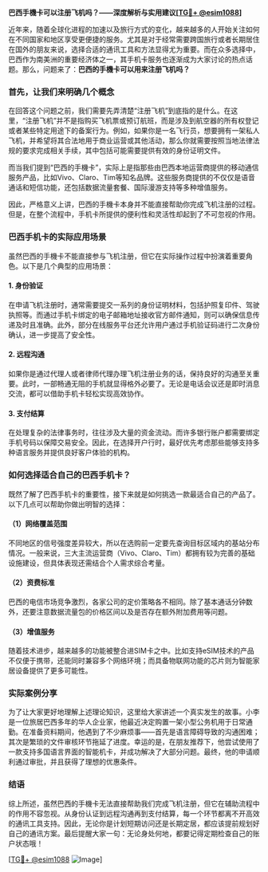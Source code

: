 **巴西手機卡可以注册飞机吗？——深度解析与实用建议[[TG💪+ @esim1088](https://t.me/s/esim1088)]**

近年来，随着全球化进程的加速以及旅行方式的变化，越来越多的人开始关注如何在不同国家和地区享受更便捷的服务。尤其是对于经常需要跨国旅行或者长期居住在国外的朋友来说，选择合适的通讯工具和方法显得尤为重要。而在众多选择中，巴西作为南美洲的重要经济体之一，其手机卡服务也逐渐成为大家讨论的热点话题。那么，问题来了：**巴西的手機卡可以用来注册飞机吗？**

### 首先，让我们来明确几个概念

在回答这个问题之前，我们需要先弄清楚“注册飞机”到底指的是什么。在这里，“注册飞机”并不是指购买飞机票或预订航班，而是涉及到航空器的所有权登记或者某些特定用途下的备案行为。例如，如果你是一名飞行员，想要拥有一架私人飞机，并希望将其合法地用于商业运营或其他活动，那么你就需要按照当地法律法规的要求完成相关手续，其中包括可能需要提供有效的身份证明文件。

而当我们提到“巴西的手機卡”，实际上是指那些由巴西本地运营商提供的移动通信服务产品，比如Vivo、Claro、Tim等知名品牌。这些服务商提供的不仅仅是语音通话和短信功能，还包括数据流量套餐、国际漫游支持等多种增值服务。

因此，严格意义上讲，巴西的手機卡本身并不能直接帮助你完成飞机注册的过程。但是，在整个流程中，手机卡所提供的便利性和灵活性却起到了不可忽视的作用。

### 巴西手机卡的实际应用场景

虽然巴西的手機卡不能直接参与飞机注册，但它在实际操作过程中扮演着重要角色。以下是几个典型的应用场景：

#### 1. **身份验证**
   在申请飞机注册时，通常需要提交一系列的身份证明材料，包括护照复印件、驾驶执照等。而通过手机卡绑定的电子邮箱地址接收官方邮件通知，则可以确保信息传递及时且准确。此外，部分在线服务平台还允许用户通过手机验证码进行二次身份确认，进一步提高了安全性。

#### 2. **远程沟通**
   如果你是通过代理人或者律师代理办理飞机注册业务的话，保持良好的沟通至关重要。此时，一部畅通无阻的手机就显得格外必要了。无论是电话会议还是即时消息交流，都可以借助手机卡轻松实现高效协作。

#### 3. **支付结算**
   在处理复杂的法律事务时，往往涉及大量的资金流动。而许多银行账户都需要绑定手机号码以保障交易安全。因此，在选择开户行时，最好优先考虑那些能够支持多种语言服务并提供良好客户体验的机构。

### 如何选择适合自己的巴西手机卡？

既然了解了巴西手机卡的重要性，接下来就是如何挑选一款最适合自己的产品了。以下几点可以帮助你做出明智的选择：

#### （1）网络覆盖范围
   不同地区的信号强度差异较大，所以在选购前一定要先查询目标区域内的基站分布情况。一般来说，三大主流运营商（Vivo、Claro、Tim）都拥有较为完善的基础设施建设，但具体表现还需结合个人需求综合考量。

#### （2）资费标准
   巴西的电信市场竞争激烈，各家公司的定价策略各不相同。除了基本通话分钟数外，还要注意数据流量包的价格区间以及是否存在额外附加费用等问题。

#### （3）增值服务
   随着技术进步，越来越多的功能被整合进SIM卡之中。比如支持eSIM技术的产品不仅便于携带，还能同时兼容多个网络环境；而具备物联网功能的芯片则为智能家居设备提供了更多可能性。

### 实际案例分享

为了让大家更好地理解上述理论知识，这里给大家讲述一个真实发生的故事。小李是一位旅居巴西多年的华人企业家，他最近决定购置一架小型公务机用于日常通勤。在准备资料期间，他遇到了不少麻烦事——首先是语言障碍导致的沟通困难；其次是繁琐的文件审核环节拖延了进度。幸运的是，在朋友推荐下，他尝试使用了一款支持多国语言界面的智能机卡，并成功解决了大部分问题。最终，他的申请顺利通过审批，并且获得了理想的优惠条件。

### 结语

综上所述，虽然巴西的手機卡无法直接帮助我们完成飞机注册，但它在辅助流程中的作用不容忽视。从身份认证到远程沟通再到支付结算，每一个环节都离不开高效的通讯工具支持。因此，无论你是计划短期访问还是长期定居，都应该提前规划好自己的通讯方案。最后提醒大家一句：无论身处何地，都要记得定期检查自己的账户状态哦！

[[TG💪+ @esim1088](https://t.me/s/esim1088) ![Image](https://i.postimg.cc/4NQfJmqS/Snipaste-2025-05-13-00-14-12.png)]